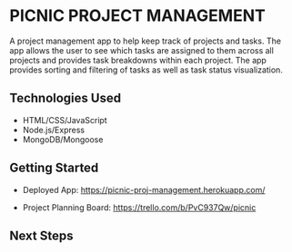 
# PICNIC PROJECT MANAGEMENT

A project management app to help keep track of projects and tasks. The app allows the user to see which tasks are assigned to them across all projects and provides task breakdowns within each project. The app provides sorting and filtering of tasks as well as task status visualization. 


## Technologies Used

* HTML/CSS/JavaScript
* Node.js/Express
* MongoDB/Mongoose

## Getting Started

* Deployed App: https://picnic-proj-management.herokuapp.com/

* Project Planning Board: https://trello.com/b/PvC937Qw/picnic


## Next Steps
